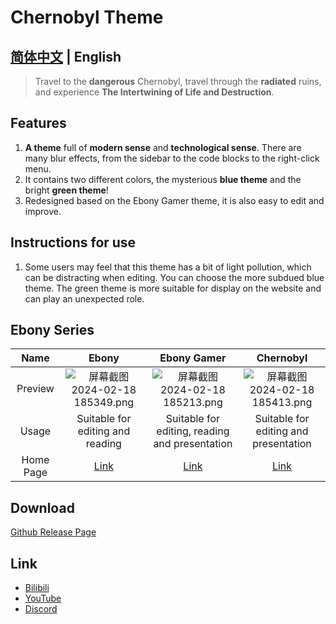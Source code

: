 # Chernobyl Theme

## [简体中文](/typora_theme_ebony/zh/chernobyl) | English

> Travel to the **dangerous** Chernobyl, travel through the **radiated** ruins, and experience **The Intertwining of Life and Destruction**.

## Features

1. **A theme** full of **modern sense** and **technological sense**. There are many blur effects, from the sidebar to the code blocks to the right-click menu.
1. It contains two different colors, the mysterious **blue theme** and the bright **green theme**!
1. Redesigned based on the Ebony Gamer theme, it is also easy to edit and improve.

## Instructions for use

1. Some users may feel that this theme has a bit of light pollution, which can be distracting when editing. You can choose the more subdued blue theme. The green theme is more suitable for display on the website and can play an unexpected role.

## Ebony Series

|   Name    |                            Ebony                             |                         Ebony Gamer                          |                          Chernobyl                           |
| :-------: | :----------------------------------------------------------: | :----------------------------------------------------------: | :----------------------------------------------------------: |
|  Preview  | ![屏幕截图 2024-02-18 185349.png](https://s2.loli.net/2024/02/18/fCkNEgublK8W4US.png) | ![屏幕截图 2024-02-18 185213.png](https://s2.loli.net/2024/02/18/4BFod6tCbnZRia7.png) | ![屏幕截图 2024-02-18 185413.png](https://s2.loli.net/2024/02/18/oNPgzh24mqs1caM.png) |
|   Usage   |               Suitable for editing and reading               |        Suitable for editing, reading and presentation        |            Suitable for editing and presentation             |
| Home Page |               [Link](/typora_theme_ebony/en/)                |          [Link](/typora_theme_ebony/en/ebonygamer)           |           [Link](/typora_theme_ebony/en/chernobyl)           |

## Download

[Github Release Page](https://github.com/obscurefreeman/typora_theme_ebony/releases)

## Link

- [Bilibili](https://github.com/obscurefreeman/typora_theme_ebony/releases)
- [YouTube](https://www.youtube.com/channel/UCw_S5zgJ6ikGSXtFeAvVK8Q)
- [Discord](https://discord.gg/zbX7nQa8xF)